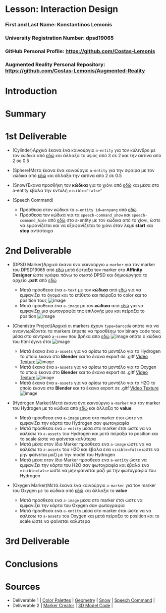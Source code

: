 # Lesson: Interaction Design

### First and Last Name: Konstantinos Lemonis
### University Registration Number: dpsd19065
### GitHub Personal Profile: https://github.com/Costas-Lemonis
### Augmented Reality Personal Repository: https://github.com/Costas-Lemonis/Augmented-Reality

# Introduction

# Summary


# 1st Deliverable
- (Cylinder)Αρχικά έκανα ένα καινούργιο `a-entity` για τον κύλινδρο με τον κώδικα από [εδώ](https://aframe.io/docs/1.3.0/components/geometry.html#cylinder) και άλλαξα το ύψος από 3 σε 2 και την ακτίνα από 2 σε 0.5

- (Sphere)Μετα έκανα ένα καινούργιο `a-entity` για την σφαίρα με τον κώδικα από [εδώ](https://aframe.io/docs/1.3.0/components/geometry.html#cylinder) και άλλαξα την ακτίνα από 2 σε 0.5

- (Snow)Έκανα προσθήκη τον **κώδικα** για το χιόνι από [εδώ](https://www.npmjs.com/package/aframe-particle-system-component) και μέσα στο a-entity έβαλα την εντολή `visible="false"` 
- (Speech Command)
  - Πρόσθεσα στον κώδικα το `a-entity id=annyang` από [εδώ](https://www.npmjs.com/package/aframe-speech-command-component)
  - Πρόσθεσα τον κώδικα για τα `speech-command_show` και `speech-command_hide` από [εδώ](https://www.npmjs.com/package/aframe-speech-command-component) στο a-entity με τον κώδικα από το χίονι, ώστε να εμφανίζεται και να εξαφανίζεται το χιόνι όταν λεμέ **start** και **stop** αντίστοιχα

# 2nd Deliverable
- (DPSD Marker)Αρχικά έκανα ένα καινούργιο `a-marker` για τον marker του DPSD19065 από [εδώ](https://www.oodlestechnologies.com/blogs/how-to-create-your-own-marker-for-ar-js/) μετά έφτιαξα τον marker στο **Affinity Designer** ώστε γράφει πάνω το σωστό DPSD και δημιούργησα το αρχείο **.patt** από [εδώ](https://jeromeetienne.github.io/AR.js/three.js/examples/marker-training/examples/generator.html) 
  - Μετά πρόσθεσα ένα `a-text` με τον **κώδικα** από [εδώ](https://levelup.gitconnected.com/simple-augmented-reality-ar-integration-with-a-frame-f625e9dc66b8) για να εμφανίζει το όνομα και το επίθετο και πείραξα το color και το position τους ![image](https://user-images.githubusercontent.com/100446886/168032754-19bbd3fe-7b13-4750-8e40-2b64cf18ca03.png)
  - Μετά πρόσθεσα ένα `a-image` με τον **κώδικα** από [εδώ](https://levelup.gitconnected.com/simple-augmented-reality-ar-integration-with-a-frame-f625e9dc66b8) για να εμφανίζει μια φωτογραφία της επιλογής μου και πείραξα το position ![image](https://user-images.githubusercontent.com/100446886/168034010-0028a7b6-0962-4d90-8389-cf3c874b760d.png)
- (Chemistry Project)Αρχικά οι markers έχουν `type=barcode` οπότε για να αναγνωρίζονται τα markers έπρεπε να προσθέσω τον binary code τους μέσα στο κεντρικό `a-scene` που βρήκα απο [εδώ](https://aframe.io/blog/arjs/) ![image](https://user-images.githubusercontent.com/100446886/168039775-f7419996-ef93-4b45-96de-d49c0ce3f363.png) οπότε ο κώδικα του html έγινε έτσι ![image](https://user-images.githubusercontent.com/100446886/168040674-dc1e8d65-d649-455e-809d-b985f233fe7e.png)
  - Μετά έκανα ένα `a-assets` για να ορίσω τα μοντέλο για το Hydrogen το οποίο έκανα στο **Blender** και το έκανα export σε .gltf [Video Texture](https://www.youtube.com/watch?v=r5YNJghc81U) ![image](https://user-images.githubusercontent.com/100446886/168044763-25343cc1-88c0-4fd1-9f50-7554506e2c5b.png)
  - Μετά έκανα ένα `a-assets` για να ορίσω τα μοντέλο για το Oxygen το οποίο έκανα στο **Blender** και το έκανα export σε .gltf [Video Texture](https://www.youtube.com/watch?v=r5YNJghc81U) ![image](https://user-images.githubusercontent.com/100446886/168046044-c8274f39-8baa-43d1-8cc4-60338e2ed8e1.png)
  - Μετά έκανα ένα `a-assets` για να ορίσω τα μοντέλο για το H2O το οποίο έκανα στο **Blender** και το έκανα export σε .gltf [Video Texture](https://www.youtube.com/watch?v=r5YNJghc81U) ![image](https://user-images.githubusercontent.com/100446886/168046173-950ac754-ac01-42e4-968c-d27f1c2a3fdc.png)

 - (Hydrogen Marker)Μετά έκανα ένα καινούργιο `a-marker` για τον marker του Hydrogen με το κώδικα από [εδώ](https://aframe.io/blog/arjs/) και άλλαξα το **value**
   - Μετά πρόσθεσα ενα `a-image` μέσα στο marker έτσι ώστε να εμφανίζει την κάρτα του Hydrogen σαν φωτογραφία
   - Μετά πρόσθεσα ενα `a-entity` μέσα στο marker έτσι ώστε να να καλέσω το `a-assets` του Hydrogen και μετά πείραξα το position και το scale ώστε να φαίνεται καλύτερα
   - Μετά μέσα στον ίδιο Marker πρόσθεσα ενα `a-image` ώστε να να καλέσω το `a-assets` του H2O και έβαλα ενα `visible=false` ώστε να μην φαίνεται μαζί με την model του Hydrogen
   - Μετά μέσα στον ίδιο Marker πρόσθεσα ενα `a-entity` ώστε να εμφανίζει την κάρτα του H2O σαν φωτογραφία και έβαλα ενα `visible=false` ώστε να μην φαίνεται μαζί με την φωτογραφία του Hydrogen

- (Oxygen Marker)Μετά έκανα ένα καινούργιο `a-marker` για τον marker του Oxygen με το κώδικα από [εδώ](https://aframe.io/blog/arjs/) και άλλαξα το **value**
   - Μετά πρόσθεσα ενα `a-image` μέσα στο marker έτσι ώστε να εμφανίζει την κάρτα του Oxygen σαν φωτογραφία
   - Μετά πρόσθεσα ενα `a-entity` μέσα στο marker έτσι ώστε να να καλέσω το `a-assets` του Oxygen και μετά πείραξα το position και το scale ώστε να φαίνεται καλύτερα

# 3rd Deliverable 


# Conclusions


# Sources
- Deliverable 1 | [Color Palettes](https://coolors.co/083d77-ebebd3-f4d35e-ee964b-f95738) | [Geometry](https://aframe.io/docs/1.3.0/components/geometry.html#cylinder#) | [Snow](https://www.npmjs.com/package/aframe-particle-system-component) | [Speech Command](https://www.npmjs.com/package/aframe-speech-command-component) | 
- Deliverable 2 | [Marker Creator](https://jeromeetienne.github.io/AR.js/three.js/examples/marker-training/examples/generator.html) | [3D Model Code](https://stemkoski.github.io/AR.js-examples/index.html) |
